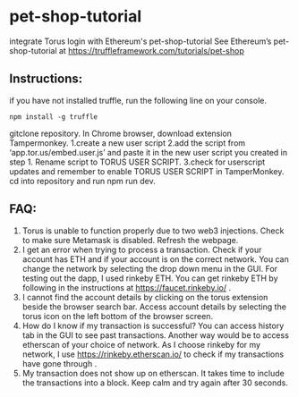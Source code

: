 # pet-shop-tutorial
integrate Torus login with Ethereum's pet-shop-tutorial
See Ethereum’s pet-shop-tutorial at https://truffleframework.com/tutorials/pet-shop

## Instructions:
if you have not installed truffle, run the following line on your console.
```
npm install -g truffle
```

gitclone repository.
In Chrome browser, download extension Tampermonkey.
1.create a new user script 
2.add the script from ‘app.tor.us/embed.user.js’ and paste it in the new user script you created in step 1. Rename script to TORUS USER SCRIPT.
3.check for userscript updates and remember to enable TORUS USER SCRIPT in TamperMonkey.
cd into repository and run npm run dev.

## FAQ:
1.	Torus is unable to function properly due to two web3 injections. 
Check to make sure Metamask is disabled. Refresh the webpage.
2.	I get an error when trying to process a transaction.
Check if your account has ETH and if your account is on the correct network. You can change the network by selecting the drop down menu in the GUI. For testing out the dapp, I used rinkeby ETH. You can get rinkeby ETH by following in the instructions at https://faucet.rinkeby.io/ .
3.	I cannot find the account details by clicking on the torus extension beside the browser search bar.
Access account details by selecting the torus icon on the left bottom of the browser screen.
4.	How do I know if my transaction is successful?
You can access history tab in the GUI to see past transactions. Another way would be to access etherscan of your choice of network. As I choose rinkeby for my network, I use https://rinkeby.etherscan.io/ to check if my transactions have gone through .
5.	My transaction does not show up on etherscan. 
It takes time to include the transactions into a block. Keep calm and try again after 30 seconds.


